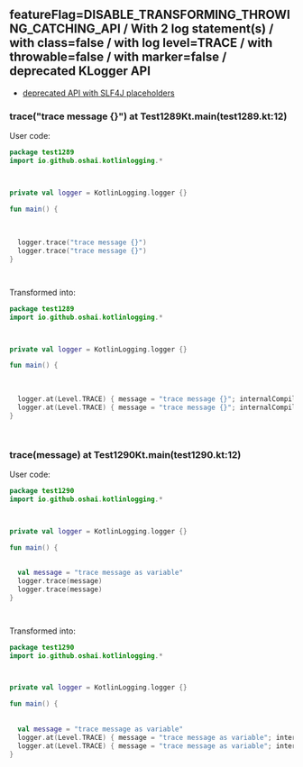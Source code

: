 ## featureFlag=DISABLE_TRANSFORMING_THROWING_CATCHING_API / With 2 log statement(s) / with class=false / with log level=TRACE / with throwable=false / with marker=false / deprecated KLogger API

* [deprecated API with SLF4J placeholders](deprecated-slf4j-placeholders.md)

###  trace("trace message {}") at Test1289Kt.main(test1289.kt:12)

User code:
```kotlin
package test1289
import io.github.oshai.kotlinlogging.*



private val logger = KotlinLogging.logger {}

fun main() {
  
  
  
  logger.trace("trace message {}")
  logger.trace("trace message {}")
}




```
  
Transformed into:
```kotlin
package test1289
import io.github.oshai.kotlinlogging.*



private val logger = KotlinLogging.logger {}

fun main() {
  
  
  
  logger.at(Level.TRACE) { message = "trace message {}"; internalCompilerData = KLoggingEventBuilder.InternalCompilerData(messageTemplate = "\"trace message {}\"", className = "test1289.Test1289Kt", methodName = "main", fileName = "test1289.kt", lineNumber = 12)
  logger.at(Level.TRACE) { message = "trace message {}"; internalCompilerData = KLoggingEventBuilder.InternalCompilerData(messageTemplate = "\"trace message {}\"", className = "test1289.Test1289Kt", methodName = "main", fileName = "test1289.kt", lineNumber = 13)
}




```

###  trace(message) at Test1290Kt.main(test1290.kt:12)

User code:
```kotlin
package test1290
import io.github.oshai.kotlinlogging.*



private val logger = KotlinLogging.logger {}

fun main() {
  
  
  val message = "trace message as variable"
  logger.trace(message)
  logger.trace(message)
}




```
  
Transformed into:
```kotlin
package test1290
import io.github.oshai.kotlinlogging.*



private val logger = KotlinLogging.logger {}

fun main() {
  
  
  val message = "trace message as variable"
  logger.at(Level.TRACE) { message = "trace message as variable"; internalCompilerData = KLoggingEventBuilder.InternalCompilerData(messageTemplate = "message", className = "test1290.Test1290Kt", methodName = "main", fileName = "test1290.kt", lineNumber = 12)
  logger.at(Level.TRACE) { message = "trace message as variable"; internalCompilerData = KLoggingEventBuilder.InternalCompilerData(messageTemplate = "message", className = "test1290.Test1290Kt", methodName = "main", fileName = "test1290.kt", lineNumber = 13)
}




```
